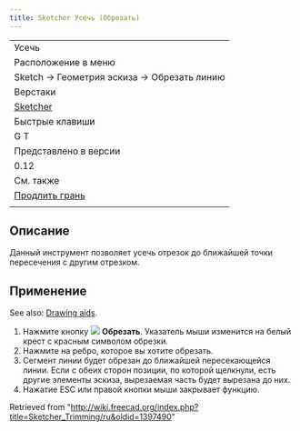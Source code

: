 ```yaml
---
title: Sketcher Усечь (Обрезать)
---
```

|  |
| --- |
| Усечь |
| Расположение в меню |
| Sketch → Геометрия эскиза → Обрезать линию |
| Верстаки |
| [Sketcher](/Sketcher_Workbench/ru "Sketcher Workbench/ru") |
| Быстрые клавиши |
| G T |
| Представлено в версии |
| 0.12 |
| См. также |
| [Продлить грань](/Sketcher_Extend/ru "Sketcher Extend/ru") |
|  |

## Описание

Данный инструмент позволяет усечь отрезок до ближайшей точки пересечения с другим отрезком.

## Применение

See also: [Drawing aids](/Sketcher_Workbench#Drawing_aids "Sketcher Workbench").

1. Нажмите кнопку ![](/images/Sketcher_Trimming.svg) **Обрезать**. Указатель мыши изменится на белый крест с красным символом обрезки.
2. Нажмите на ребро, которое вы хотите обрезать.
3. Сегмент линии будет обрезан до ближайшей пересекающейся линии. Если с обеих сторон позиции, по которой щелкнули, есть другие элементы эскиза, вырезаемая часть будет вырезана до них.
4. Нажатие  ESC или правой кнопки мыши закрывает функцию.

Retrieved from "<http://wiki.freecad.org/index.php?title=Sketcher_Trimming/ru&oldid=1397490>"
